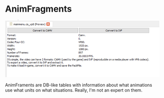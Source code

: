 # AnimFragments

![Repacked for you....](./images/image21.png)

AnimFraments are DB-like tables with information about what animations use what units on what situations. Really, I'm not an expert on them.

